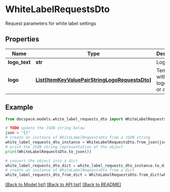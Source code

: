# WhiteLabelRequestsDto

Request parameters for white label settings

## Properties

Name | Type | Description | Notes
------------ | ------------- | ------------- | -------------
**logo_text** | **str** | Logo text | [optional] 
**logo** | [**List[ItemKeyValuePairStringLogoRequestsDto]**](ItemKeyValuePairStringLogoRequestsDto.md) | Tenant IDs with their logos (light or dark) | [optional] 

## Example

```python
from docspace.models.white_label_requests_dto import WhiteLabelRequestsDto

# TODO update the JSON string below
json = "{}"
# create an instance of WhiteLabelRequestsDto from a JSON string
white_label_requests_dto_instance = WhiteLabelRequestsDto.from_json(json)
# print the JSON string representation of the object
print(WhiteLabelRequestsDto.to_json())

# convert the object into a dict
white_label_requests_dto_dict = white_label_requests_dto_instance.to_dict()
# create an instance of WhiteLabelRequestsDto from a dict
white_label_requests_dto_from_dict = WhiteLabelRequestsDto.from_dict(white_label_requests_dto_dict)
```
[[Back to Model list]](../README.md#documentation-for-models) [[Back to API list]](../README.md#documentation-for-api-endpoints) [[Back to README]](../README.md)



